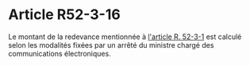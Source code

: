 # Article R52-3-16

Le montant de la redevance mentionnée à [l'article R. 52-3-1][1] est calculé selon les modalités fixées par un arrêté du ministre chargé des communications électroniques.

 [1]: /affichCodeArticle.do?cidTexte=LEGITEXT000006070987&idArticle=LEGIARTI000006466514&dateTexte=&categorieLien=cid